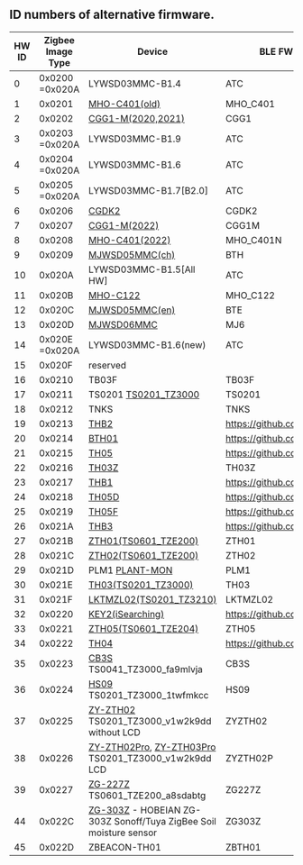 
## ID numbers of alternative firmware.

| HW ID | Zigbee Image Type | Device | BLE FW Name |
|--|--|--|--|
|  0 | 0x0200 =0x020A | LYWSD03MMC-B1.4 | ATC |
|  1 | 0x0201 | [MHO-C401(old)](https://pvvx.github.io/MHO_C401) | MHO_C401 |
|  2 | 0x0202 | [CGG1-M(2020,2021)](https://pvvx.github.io/CGG1) | CGG1 |
|  3 | 0x0203 =0x020A | LYWSD03MMC-B1.9 | ATC |
|  4 | 0x0204 =0x020A | LYWSD03MMC-B1.6 | ATC |
|  5 | 0x0205 =0x020A | LYWSD03MMC-B1.7[B2.0] | ATC |
|  6 | 0x0206 | [CGDK2](https://pvvx.github.io/CGDK2) | CGDK2 |
|  7 | 0x0207 | [CGG1-M(2022)](https://pvvx.github.io/CGG1_2022) | CGG1M |
|  8 | 0x0208 | [MHO-C401(2022)](https://pvvx.github.io/MHO_C401N) | MHO_C401N |
|  9 | 0x0209 | [MJWSD05MMC(ch)](https://pvvx.github.io/MJWSD05MMC) | BTH |
| 10 | 0x020A | LYWSD03MMC-B1.5[All HW] | ATC |
| 11 | 0x020B | [MHO-C122](https://pvvx.github.io/MHO_C122) | MHO_C122 |
| 12 | 0x020C | [MJWSD05MMC(en)](https://pvvx.github.io/MJWSD05MMC) | BTE |
| 13 | 0x020D | [MJWSD06MMC](https://pvvx.github.io/MJWSD06MMC) | MJ6 |
| 14 | 0x020E =0x020A | LYWSD03MMC-B1.6(new) | ATC |
| 15 | 0x020F | reserved | |
| 16 | 0x0210 | TB03F | TB03F | 
| 17 | 0x0211 | TS0201 [TS0201_TZ3000](https://pvvx.github.io/TS0201_TZ3000) | TS0201 |
| 18 | 0x0212 | TNKS | TNKS |
| 19 | 0x0213 | [THB2](https://pvvx.github.io/THB2) | https://github.com/pvvx/THB2 |
| 20 | 0x0214 | [BTH01](https://pvvx.github.io/BTH01) | https://github.com/pvvx/THB2 |
| 21 | 0x0215 | [TH05](https://pvvx.github.io/TH-05) | https://github.com/pvvx/THB2 |
| 22 | 0x0216 | [TH03Z](https://pvvx.github.io/TH03Z) | TH03Z |
| 23 | 0x0217 | [THB1](https://pvvx.github.io/THB1) | https://github.com/pvvx/THB2 |
| 24 | 0x0218 | [TH05D](https://pvvx.github.io/TH05-v1.3) |https://github.com/pvvx/THB2 |
| 25 | 0x0219 | [TH05F](https://pvvx.github.io/TH05F) | https://github.com/pvvx/THB2 |
| 26 | 0x021A | [THB3](https://pvvx.github.io/THB3) | https://github.com/pvvx/THB2 |
| 27 | 0x021B | [ZTH01(TS0601_TZE200)](https://pvvx.github.io/TS0601_TZE200_zth01) | ZTH01 |
| 28 | 0x021C | [ZTH02(TS0601_TZE200)](https://pvvx.github.io/TS0601_TZE200_zth02) | ZTH02 |
| 29 | 0x021D | PLM1 [PLANT-MON](https://pvvx.github.io/PLANT-MON) | PLM1 |
| 30 | 0x021E | [TH03(TS0201_TZ3000)](https://pvvx.github.io/TS0201_TZ3000_TH03) | TH03 |
| 31 | 0x021F | [LKTMZL02(TS0201_TZ3210)](https://pvvx.github.io/LKTMZL02) | LKTMZL02 |
| 32 | 0x0220 | [KEY2(iSearching)](https://pvvx.github.io/iSearching) | https://github.com/pvvx/THB2 |
| 33 | 0x0221 | [ZTH05(TS0601_TZE204)](https://pvvx.github.io/TS0601_TZE204) | ZTH05 |
| 34 | 0x0222 | [TH04](https://pvvx.github.io/TH04) | https://github.com/pvvx/THB2 |
| 35 | 0x0223 | [CB3S](https://pvvx.github.io/TS0041_TZ3000_fa9mlvja) TS0041_TZ3000_fa9mlvja | CB3S |
| 36 | 0x0224 | [HS09](https://pvvx.github.io/TS0201_TZ3000_1twfmkcc) TS0201_TZ3000_1twfmkcc | HS09 |
| 37 | 0x0225 | [ZY-ZTH02](https://pvvx.github.io/ZY-ZTH02) TS0201_TZ3000_v1w2k9dd without LCD | ZYZTH02 |
| 38 | 0x0226 | [ZY-ZTH02Pro](https://pvvx.github.io/ZY-ZTH02Pro), [ZY-ZTH03Pro](https://pvvx.github.io/TS0201_TZ3000_v1w2k9dd) TS0201_TZ3000_v1w2k9dd LCD | ZYZTH02P |
| 39 | 0x0227 | [ZG-227Z](https://pvvx.github.io/ZG-227Z) TS0601_TZE200_a8sdabtg | ZG227Z |
| 44 | 0x022C | [ZG-303Z](https://pvvx.github.io/ZG-303Z) - HOBEIAN ZG-303Z Sonoff/Tuya ZigBee Soil moisture sensor | ZG303Z |
| 45 | 0x022D | ZBEACON-TH01 | ZBTH01 |

